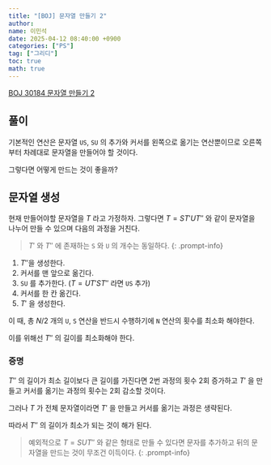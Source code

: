 ```yaml
---
title: "[BOJ] 문자열 만들기 2"
author:
name: 이민석
date: 2025-04-12 08:40:00 +0900
categories: ["PS"]
tag: ["그리디"]
toc: true
math: true
---
```


[BOJ 30184 문자열 만들기 2](https://www.acmicpc.net/problem/30184)

## 풀이

기본적인 연산은 문자열 `US`, `SU` 의 추가와 커서를 왼쪽으로 옮기는 연산뿐이므로 오른쪽부터 차례대로 문자열을 만들어야 할 것이다.

그렇다면 어떻게 만드는 것이 좋을까?


## 문자열 생성
현재 만들어야할 문자열을 $T$ 라고 가정하자. 그렇다면 $T=ST'UT''$ 와 같이 문자열을 나누어 만들 수 있으며 다음의 과정을 거친다.
>$T'$ 와 $T''$ 에 존재하는 `S` 와 `U` 의 개수는 동일하다.
{: .prompt-info}

1. $T''$을 생성한다.
2. 커서를 맨 앞으로 옮긴다.
3. `SU` 를 추가한다. ($T=UT'ST''$ 라면 `US` 추가)
4. 커서를 한 칸 옮긴다.
5. $T'$ 을 생성한다.

이 때, 총 $N/2$ 개의 `U`, `S` 연산을 반드시 수행하기에 `N` 연산의 횟수를 최소화 해야한다.

이를 위해선 $T''$ 의 길이를 최소화해야 한다.

### 증명
$T''$ 의 길이가 최소 길이보다 큰 길이를 가진다면 2번 과정의 횟수 2회 증가하고 $T'$ 을 만들고 커서를 옮기는 과정의 횟수는 2회 감소할 것이다.

그러나 $T$ 가 전체 문자열이라면 $T'$ 을 만들고 커서를 옮기는 과정은 생략된다. 

따라서 $T''$ 의 길이가 최소가 되는 것이 해가 된다.

>예외적으로 $T=SUT''$ 와 같은 형태로 만들 수 있다면 문자를 추가하고 뒤의 문자열을 만드는 것이 무조건 이득이다.
{: .prompt-info}

